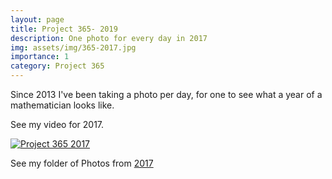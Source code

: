 ```yaml
---
layout: page
title: Project 365- 2019
description: One photo for every day in 2017
img: assets/img/365-2017.jpg
importance: 1
category: Project 365
---
```


Since 2013 I've been taking a photo per day, for one to see what a year of a mathematician looks like.

See my video for 2017.

[![Project 365 2017](http://img.youtube.com/vi/AoSmURyvQXg/0.jpg)](http://www.youtube.com/watch?v=AoSmURyvQXg "Project 365 2017")

See my folder of Photos from [2017](https://sites.google.com/view/project365-2017)
